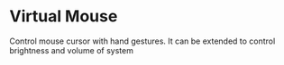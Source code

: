 # Virtual Mouse
Control mouse cursor with hand gestures. It can be extended to control brightness and volume of system

